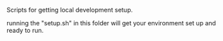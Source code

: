 Scripts for getting local development setup.

running the "setup.sh" in this folder will get your environment set up and ready to run.